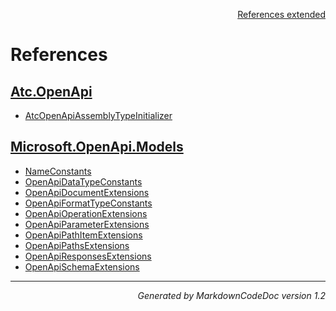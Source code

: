<div style='text-align: right'>

[References extended](IndexExtended.md)

</div>


# References

## [Atc.OpenApi](Atc.OpenApi.md)

- [AtcOpenApiAssemblyTypeInitializer](Atc.OpenApi.md#atcopenapiassemblytypeinitializer)

## [Microsoft.OpenApi.Models](Microsoft.OpenApi.Models.md)

- [NameConstants](Microsoft.OpenApi.Models.md#nameconstants)
- [OpenApiDataTypeConstants](Microsoft.OpenApi.Models.md#openapidatatypeconstants)
- [OpenApiDocumentExtensions](Microsoft.OpenApi.Models.md#openapidocumentextensions)
- [OpenApiFormatTypeConstants](Microsoft.OpenApi.Models.md#openapiformattypeconstants)
- [OpenApiOperationExtensions](Microsoft.OpenApi.Models.md#openapioperationextensions)
- [OpenApiParameterExtensions](Microsoft.OpenApi.Models.md#openapiparameterextensions)
- [OpenApiPathItemExtensions](Microsoft.OpenApi.Models.md#openapipathitemextensions)
- [OpenApiPathsExtensions](Microsoft.OpenApi.Models.md#openapipathsextensions)
- [OpenApiResponsesExtensions](Microsoft.OpenApi.Models.md#openapiresponsesextensions)
- [OpenApiSchemaExtensions](Microsoft.OpenApi.Models.md#openapischemaextensions)

<hr /><div style='text-align: right'><i>Generated by MarkdownCodeDoc version 1.2</i></div>

